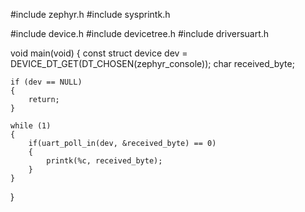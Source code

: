 

#include zephyr.h
#include sysprintk.h

#include device.h
#include devicetree.h
#include driversuart.h

void main(void)
{
	const struct device dev = DEVICE_DT_GET(DT_CHOSEN(zephyr_console));
	char received_byte;

	if (dev == NULL)
	{
		return;
	}

	while (1)
	{
		if(uart_poll_in(dev, &received_byte) == 0)
		{
			printk(%c, received_byte);
		}
	}
}

